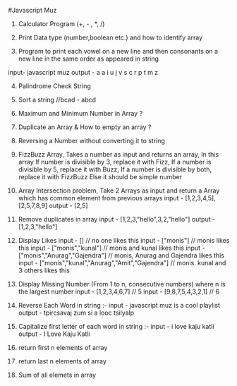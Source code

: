 #Javascript Muz

1. Calculator Program (+, - , *, /)

2. Print Data type (number,boolean etc.) and how to identify array

3. Program to print each vowel on a new line and then consonants on a new line in the same order as appeared in string

input- javascript muz
output - 
a
a
i
u
j
v
s
c
r
p
t
m
z

4. Palindrome Check String 

5. Sort a string //bcad - abcd

6. Maximum and Minimum Number in Array ?

7. Duplicate an Array & How to empty an array ?

8. Reversing a Number without converting it to string

9. FizzBuzz Array, Takes a number as input and returns an array, In this array
If number is divisible by 3, replace it with Fizz,
If a number is divisible by 5, replace it with Buzz,
If a number is divisible by both, replace it with FizzBuzz
Else it should be simple number 

10. Array Intersection problem,
Take 2 Arrays as input and return a Array which has common element from previous arrays
input - [1,2,3,4,5],[2,5,7,8,9]
output - [2,5]

11. Remove duplicates in array
input - [1,2,3,"hello",3,2,"hello"]
output - [1,2,3,"hello"]

12. Display Likes
input - [] // no one likes this
input - ["monis"] // monis likes this
input - ["monis","kunal"] // monis and kunal likes this
input - ["monis","Anurag","Gajendra"] // monis, Anurag and Gajendra likes this
input - ["monis","kunal","Anurag","Amit","Gajendra"] // monis. kunal and 3 others likes this

13. Display Missing Number (From 1 to n, consecutive numbers) where n is the largest number
input - [1,2,3,4,6,7] // 5
input - [9,8,7,5,4,3,2,1] // 6

14. Reverse Each Word in string :-
input -  javascript muz is a cool playlist
output - tpircsavaj zum si a looc tsilyalp

15. Capitalize first letter of each word in string :-
input - i love kaju katli
output - I Love Kaju Katli

16. return first n elements of array

17. return last n elements of array

18. Sum of all elemets in array


